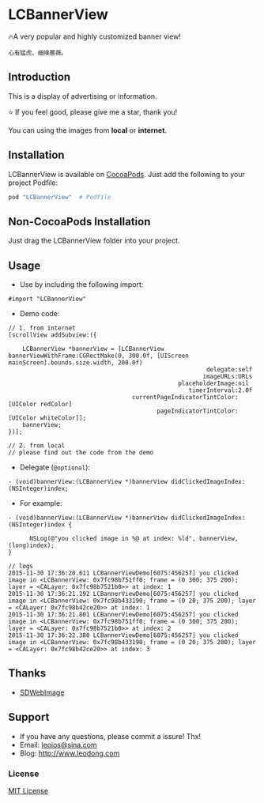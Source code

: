 # LCBannerView

🔥A very popular and highly customized banner view! 

````
心有猛虎，细嗅蔷薇。
````



## Introduction

This is a display of advertising or information.

⭐️ If you feel good, please give me a star, thank you!

You can using the images from **local** or **internet**.



## Installation

LCBannerView is available on [CocoaPods](https://cocoapods.org/). Just add the following to your project Podfile:
````ruby
pod "LCBannerView"  # Podfile
````



## Non-CocoaPods Installation

Just drag the LCBannerView folder into your project.



## Usage

* Use by including the following import:
````objc
#import "LCBannerView"
````
* Demo code:
````objc
// 1. from internet
[scrollView addSubview:({
    
    LCBannerView *bannerView = [LCBannerView bannerViewWithFrame:CGRectMake(0, 300.0f, [UIScreen mainScreen].bounds.size.width, 200.0f)
                                                        delegate:self
                                                       imageURLs:URLs
                                                placeholderImage:nil
                                                   timerInterval:2.0f
                                   currentPageIndicatorTintColor:[UIColor redColor]
                                          pageIndicatorTintColor:[UIColor whiteColor]];
    bannerView;
})];

// 2. from local
// please find out the code from the demo
````

* Delegate (`@optional`):
````objc
- (void)bannerView:(LCBannerView *)bannerView didClickedImageIndex:(NSInteger)index;
````
* For example:
````objc
- (void)bannerView:(LCBannerView *)bannerView didClickedImageIndex:(NSInteger)index {
      
      NSLog(@"you clicked image in %@ at index: %ld", bannerView, (long)index);
}

// logs
2015-11-30 17:36:20.611 LCBannerViewDemo[6075:456257] you clicked image in <LCBannerView: 0x7fc98b751ff0; frame = (0 300; 375 200); layer = <CALayer: 0x7fc98b7521b0>> at index: 1
2015-11-30 17:36:21.292 LCBannerViewDemo[6075:456257] you clicked image in <LCBannerView: 0x7fc98b433190; frame = (0 20; 375 200); layer = <CALayer: 0x7fc98b42ce20>> at index: 1
2015-11-30 17:36:21.801 LCBannerViewDemo[6075:456257] you clicked image in <LCBannerView: 0x7fc98b751ff0; frame = (0 300; 375 200); layer = <CALayer: 0x7fc98b7521b0>> at index: 2
2015-11-30 17:36:22.380 LCBannerViewDemo[6075:456257] you clicked image in <LCBannerView: 0x7fc98b433190; frame = (0 20; 375 200); layer = <CALayer: 0x7fc98b42ce20>> at index: 3
````



## Thanks
* [SDWebImage](https://github.com/rs/SDWebImage)



## Support
* If you have any questions, please commit a issure! Thx!
* Email: leoios@sina.com
* Blog: http://www.leodong.com



### License
[MIT License](http://opensource.org/licenses/MIT)

